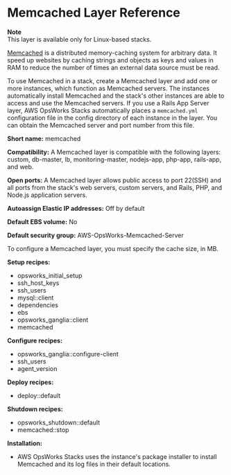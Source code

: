 # Memcached Layer Reference<a name="layers-other-memcached"></a>

**Note**  
This layer is available only for Linux\-based stacks\.

[Memcached](http://memcached.org/) is a distributed memory\-caching system for arbitrary data\. It speed up websites by caching strings and objects as keys and values in RAM to reduce the number of times an external data source must be read\. 

To use Memcached in a stack, create a Memcached layer and add one or more instances, which function as Memcached servers\. The instances automatically install Memcached and the stack's other instances are able to access and use the Memcached servers\. If you use a Rails App Server layer, AWS OpsWorks Stacks automatically places a `memcached.yml` configuration file in the config directory of each instance in the layer\. You can obtain the Memcached server and port number from this file\.

**Short name:** memcached

**Compatibility:** A Memcached layer is compatible with the following layers: custom, db\-master, lb, monitoring\-master, nodejs\-app, php\-app, rails\-app, and web\.

**Open ports:** A Memcached layer allows public access to port 22\(SSH\) and all ports from the stack's web servers, custom servers, and Rails, PHP, and Node\.js application servers\.

**Autoassign Elastic IP addresses:** Off by default

**Default EBS volume:** No

**Default security group:** AWS\-OpsWorks\-Memcached\-Server 

To configure a Memcached layer, you must specify the cache size, in MB\.

**Setup recipes:**
+ opsworks\_initial\_setup
+ ssh\_host\_keys
+ ssh\_users
+ mysql::client
+ dependencies
+ ebs
+ opsworks\_ganglia::client
+ memcached 

**Configure recipes:**
+ opsworks\_ganglia::configure\-client
+ ssh\_users
+ agent\_version 

**Deploy recipes:**
+ deploy::default

**Shutdown recipes:**
+ opsworks\_shutdown::default
+ memcached::stop

**Installation:**
+ AWS OpsWorks Stacks uses the instance's package installer to install Memcached and its log files in their default locations\.